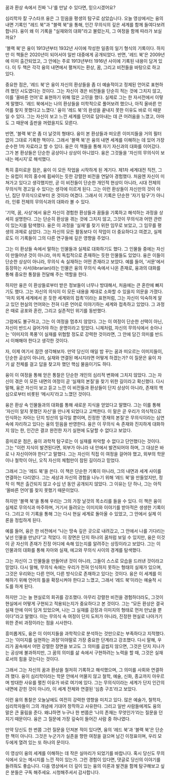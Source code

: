 꿈과 환상 속에서 진짜 '나'를 만날 수 있다면,
믿으시겠어요?

심리학자 칼 구스타프 융은 그 믿음을 평생의 탐구로 삼았습니다.
오늘 영상에서는 융의 내면 기록인 "레드 북"과 "블랙 북"을 통해,
인간 무의식의 깊은 세계를 함께 들여다보려 합니다.
융이 왜 이 기록을 "실재와의 대화"라고 불렀는지,
그 여정을 함께 따라가 보실까요?



'블랙 북'은 융이 1913년부터 1932년 사이에 작성한 일종의 일기 형식의 기록이다.
하지만 이 책들은 2020년이 되어서야 일반 대중에게 공개되었다.
반면,
'레드 북'은 2009년에 이미 출간되었고,
그 안에는 주로 1913년부터 1916년 사이에 기록된 내용이 담겨 있다.
이 두 책은 각각 융의 내면에서 펼쳐지는 환상,
꿈,
그리고 비전들을 바탕으로 하고 있다.

중요한 점은,
'레드 북'은 융이 자신의 환상들을 좀 더 예술적이고 정제된 언어로 표현하려 했던 시도였다는 것이다.
그는 자신이 겪은 비전들을 단순히 적는 것에 그치지 않고,
이를 '올바른 언어'로 표현하기 위해 많은 고민을 했다.
실제로 그는 한 자서전에서 이렇게 말했다.
'레드 북에서는 나의 환상들을 미학적으로 풀어보려 했으나,
아직 올바른 언어를 찾지 못했다고 느꼈다.' 융이 '레드 북'의 완성을 끝내지 못한 이유도 바로 이 때문일 수 있다.
그는 자신이 보고 느낀 세계를 단어로 담아내는 데 큰 어려움을 느꼈고,
아마도 그 때문에 출판을 꺼렸을지도 모른다.

반면,
'블랙 북'은 좀 더 날것의 형태다.
융이 본 환상들과 떠오른 이미지들을 거의 필터 없이 그대로 기록한 책이다.
그래서 '블랙 북'은 융의 내면 세계를 이해하는 데 있어 가장 순수한 1차 자료라고 할 수 있다.
융은 이 책들을 통해 자기 자신과의 대화를 이어갔다.
그가 본 환상들은 단순한 공상이나 상상이 아니었다.
융은 그것들을 '자신의 무의식이 보내는 메시지'로 해석했다.

특히 흥미로운 점은,
융이 이 모든 작업을 시작하게 된 계기다.
제1차 세계대전 직전,
그는 유럽이 피의 홍수에 휩싸이는 듯한 강렬한 비전을 연달아 경험했다.
처음엔 자신이 미쳐가고 있다고 생각했지만,
곧 이 비전들이 단순한 개인적 현상이 아니라,
시대 전체의 무의식적 경고일 수 있다는 생각에 이르게 된다.
그는 이런 환상들이 자신만의 것이 아닌,
집단 무의식으로부터 온 것이라 여겼다.
그래서 이 기록은 단순한 '자기 탐구'가 아니라,
인류 전체의 무의식과의 대화라 볼 수 있다.

'기억,
꿈,
사상'에서 융은 자신이 경험한 환상들과 꿈들을 기록하고 해석하는 과정을 상세히 설명한다.
그는 단순히 환상을 겪는 것에 그치지 않고,
그것이 무의식과 어떤 관련이 있는지를 탐색했다.
융은 이 과정을 '실재'를 찾기 위한 임무로 보았고,
그 임무를 평생의 과제로 삼았다.
그는 자신의 모든 활동보다 이 작업이 더 중요하다고 여겼고,
실제로도 이 기록들이 그의 다른 연구들에 깊은 영향을 주었다.

그는 이 환상들 속에서 말하는 인물들과 실제로 대화하기도 했다.
그 인물들 중에는 자신이 만들어낸 것이 아니라,
마치 독립적으로 존재하는 듯한 인물들도 있었다.
융은 이들이 단순한 상상이 아니라,
무의식 속 실재하는 어떤 존재라고 보았다.
예를 들어,
'서문'에서 등장하는 사서(librarian)라는 인물은 융의 무의식 속에서 나온 존재로,
융과의 대화를 통해 중요한 통찰을 전달해 주는 역할을 한다.

하지만 융은 이 환상들로부터 받은 정보들이 너무나 방대해서,
처음에는 큰 혼란에 빠지기도 했다.
그는 자신의 의식이 이 모든 내용을 제대로 소화할 수 있을지 의문을 가졌다.
'마치 외계 세계에서 온 듯한 세계와의 접촉'이라는 표현처럼,
그는 자신이 익숙하게 알고 있던 현실의 언어와는 전혀 다른 언어로 이야기하는 세계와 접촉하고 있었다.
그 과정은 때로 공포와 혼란,
그리고 실존적인 위기를 동반했다.

그럼에도 불구하고,
그는 이 여정을 멈추지 않았다.
그는 이 여정이 단순한 선택이 아닌,
자신이 반드시 걸어가야 하는 운명이라고 믿었다.
니체처럼,
자신의 무의식에서 솟아나는 '이미지의 폭풍'이 실재를 위협할 정도로 강력한 것이라면,
그 안에 담긴 의미를 반드시 이해해야 한다고 생각한 것이다.

자,
이제 여기서 잠깐 생각해보자.
만약 당신이 매일 밤 꾸는 꿈과 떠오르는 이미지들이,
단순한 공상이 아니라,
실재와 연결된 메시지라면 어떻게 하겠는가? 이 질문은 융이 자기 삶 전체를 걸고 답을 찾고자 했던 핵심 물음이기도 하다.

융이 이 여정을 통해 얻은 통찰은 단순한 개인의 심리적 변화에 그치지 않았다.
그는 자신이 겪은 이 모든 내면의 여정이 곧 ‘실재의 본질’을 찾기 위한 길이라고 확신했다.
다시 말해,
융은 자신이 보고 듣고 느낀 이 비전들과 환상들이 단지 상상이 아니라,
존재의 핵심으로부터 비롯된 ‘메시지’라고 느꼈던 것이다.

융은 환상 속 인물들과의 대화를 통해 새로운 지식을 얻었다고 말했다.
그는 이를 통해 ‘자신이 알지 못했던 자신’을 만나게 되었다고 고백한다.
이 말은 곧 우리가 의식적으로 인식하는 자아는 단지 빙산의 일각일 뿐이며,
진정한 ‘존재의 본질’은 무의식이라는 심연 속에 자리하고 있다는 융의 믿음을 반영한다.
융은 이 무의식 속 존재와 진지하게 대화하지 않는 한,
인간은 결코 완전한 자기 실현에 도달할 수 없다고 보았다.

흥미로운 점은,
융이 과학적 탐구로는 이 실재를 파악할 수 없다고 단언했다는 것이다.
그는 "이런 지식이 발견된다면,
외부가 아니라 내 안에서 발견되어야 하며,
그 대상은 바로 나 자신이어야 한다"고 말했다.
그는 자신이 직접 이 여정을 걸어야 했고,
외부의 학문이나 철학이 아닌,
오직 자신의 체험만이 참된 길이라고 믿었다.

그래서 그는 ‘레드 북’을 쓴다.
이 책은 단순한 기록이 아니라,
그의 내면과 세계 사이를 연결하는 다리였다.
그는 세상과 자신의 경험을 나누기 위해 ‘레드 북’을 만들었지만,
정작 이 책은 출간되지 않고 수십 년 동안 공개되지 않았다.
그 이유는 단 하나,
그는 아직 ‘올바른 언어’를 찾지 못했기 때문이었다.

하지만 '블랙 북'을 통해 우리는 그의 가장 날것의 목소리를 들을 수 있다.
이 책은 융이 실제로 무의식과 마주하며,
거기서 들려오는 이미지와 이야기를 받아적은 생생한 기록이다.
그리고 이 기록을 통해 그는 다시 현실 세계로 돌아올 수 있었고,
그 안에서 실제 이론을 정립하게 된다.

예를 들어,
융은 한 비전에서 “나는 땅속 깊은 곳으로 내려갔고,
그 안에서 나를 기다리는 낯선 인물을 만났다”고 적었다.
이 장면은 단지 하나의 꿈처럼 보일 수 있지만,
융은 이것이 곧 자신의 존재가 진정 어디에 속해 있는지를 알려주는 상징이라고 보았다.
그는 이 인물과의 대화를 통해 자아와 실재,
에고와 무의식 사이의 경계를 탐색했다.

그는 자신이 그 인물들을 만들어낸 것이 아니라,
그들이 스스로 모습을 드러낸 것이라고 믿었다.
다시 말해,
무의식 속에는 우리가 전혀 인식하지 못하는 형태의 실재가 있으며,
그것은 우리와는 다른 언어,
다른 방식으로 존재하고 있다는 것이다.
융은 이 세계를 이해하기 위해 언어의 틀을 확장시켜야 한다고 느꼈고,
그래서 ‘레드 북’이라는 예술적 시도를 하게 된다.

하지만 그는 늘 현실로의 회귀를 강조했다.
아무리 강렬한 비전을 경험하더라도,
그것이 현실에서 어떻게 구현되고 적용되는지가 중요하다고 본 것이다.
그는 “모든 환상은 결국 실재 안에 이미 담겨 있었으며,
나는 그 실재를 감정과 이미지의 형태로 먼저 만났을 뿐이다”라고 말했다.
이는 무의식 속 여정이 단지 도피가 아니라,
진정한 현실로 나아가기 위한 준비 과정이라는 점을 시사한다.

흥미롭게도,
융은 이 이미지들을 과학적으로 분석하는 것만으로는 부족하다고 지적했다.
그는 ‘이미지를 실현하는 과정’이야말로 가장 중요한 단계라고 강조했다.
다시 말해,
우리가 꿈속에서 어떤 강렬한 장면을 보고도 그 의미를 곱씹지 않으면,
그것은 단지 지나가는 공상에 불과하지만,
그 꿈의 의미를 삶 속에서 구현하려는 노력을 할 때,
그것은 실재로서의 힘을 갖는다는 것이다.

그래서 그는 자신의 꿈과 환상을 철저히 기록하고 해석했으며,
그 의미를 사회와 연결하려 했다.
융이 심리학이라는 학문 안에서 머물지 않고 철학,
예술,
신화,
종교까지 아우르며 방대한 사유를 펼친 이유가 바로 여기에 있다.
그는 무의식이라는 세계가 단지 인간의 내면에 갇힌 것이 아니라,
이 세계 전체와 연결된 ‘심층 구조’라고 보았다.

이런 융의 통찰은 오늘날에도 여전히 강력한 영향을 미치고 있다.
많은 예술가,
철학자,
심리학자들이 그의 개념에 기대어 창작하고 사유한다.
그리고 일반 사람들에게도 융의 말은 큰 울림을 준다.
왜냐하면 누구나 한 번쯤은 ‘나의 존재는 무엇인가’라는 질문을 던지기 때문이다.
융은 그 질문에 가장 깊숙이 들어간 사람 중 하나였다.

만약 당신도 한 번쯤 그런 질문을 던져본 적이 있다면,
융의 ‘레드 북’과 ‘블랙 북’은 단순한 책이 아니다.
그것은 누군가가 실존을 향한 여정을 걸으며 남긴 이정표이며,
우리 모두에게 열려 있는 또 하나의 문이다.

이 영상이 융의 세계를 이해하는 데 작은 실마리가 되었기를 바랍니다.
혹시 당신도 무의식에서 오는 메시지를 느낀 적이 있는가.
그런 경험이 있다면,
댓글로 당신의 이야기를 들려줘도 좋습니다.
다음 영상에서 더 깊이 있는 융의 이론과 발견을 함께 탐구해보고 싶은 분들은 구독 해주세요.
시청해주셔서 감사합니다.